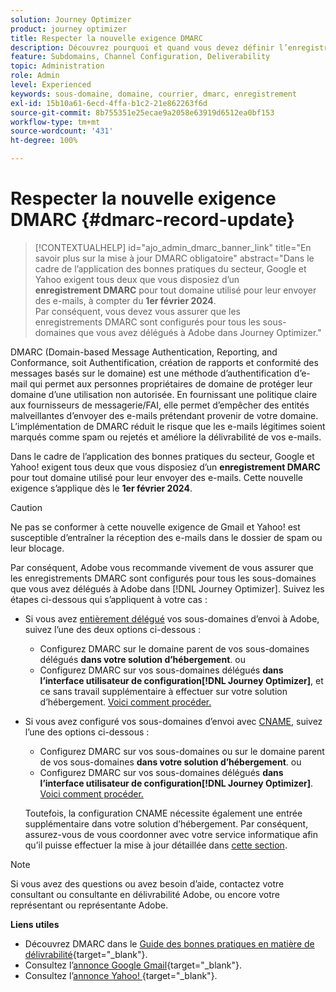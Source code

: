 ```yaml
---
solution: Journey Optimizer
product: journey optimizer
title: Respecter la nouvelle exigence DMARC
description: Découvrez pourquoi et quand vous devez définir l’enregistrement DMARC dans Journey Optimizer.
feature: Subdomains, Channel Configuration, Deliverability
topic: Administration
role: Admin
level: Experienced
keywords: sous-domaine, domaine, courrier, dmarc, enregistrement
exl-id: 15b10a61-6ecd-4ffa-b1c2-21e862263f6d
source-git-commit: 8b755351e25ecae9a2058e63919d6512ea0bf153
workflow-type: tm+mt
source-wordcount: '431'
ht-degree: 100%

---
```


# Respecter la nouvelle exigence DMARC {#dmarc-record-update}

>[!CONTEXTUALHELP]
>id="ajo_admin_dmarc_banner_link"
>title="En savoir plus sur la mise à jour DMARC obligatoire"
>abstract="Dans le cadre de l’application des bonnes pratiques du secteur, Google et Yahoo exigent tous deux que vous disposiez d’un **enregistrement DMARC** pour tout domaine utilisé pour leur envoyer des e-mails, à compter du **1er février 2024**.<br>Par conséquent, vous devez vous assurer que les enregistrements DMARC sont configurés pour tous les sous-domaines que vous avez délégués à Adobe dans Journey Optimizer."

DMARC (Domain-based Message Authentication, Reporting, and Conformance, soit Authentification, création de rapports et conformité des messages basés sur le domaine) est une méthode d’authentification d’e-mail qui permet aux personnes propriétaires de domaine de protéger leur domaine d’une utilisation non autorisée. En fournissant une politique claire aux fournisseurs de messagerie/FAI, elle permet d’empêcher des entités malveillantes d’envoyer des e-mails prétendant provenir de votre domaine. L’implémentation de DMARC réduit le risque que les e-mails légitimes soient marqués comme spam ou rejetés et améliore la délivrabilité de vos e-mails.

Dans le cadre de l’application des bonnes pratiques du secteur, Google et Yahoo! exigent tous deux que vous disposiez d’un **enregistrement DMARC** pour tout domaine utilisé pour leur envoyer des e-mails. Cette nouvelle exigence s’applique dès le **1er février 2024**.

>[!CAUTION]
>
>Ne pas se conformer à cette nouvelle exigence de Gmail et Yahoo! est susceptible d’entraîner la réception des e-mails dans le dossier de spam ou leur blocage.

Par conséquent, Adobe vous recommande vivement de vous assurer que les enregistrements DMARC sont configurés pour tous les sous-domaines que vous avez délégués à Adobe dans [!DNL Journey Optimizer]. Suivez les étapes ci-dessous qui s’appliquent à votre cas :

* Si vous avez [entièrement délégué](delegate-subdomain.md#full-subdomain-delegation) vos sous-domaines d’envoi à Adobe, suivez l’une des deux options ci-dessous :

   * Configurez DMARC sur le domaine parent de vos sous-domaines délégués **dans votre solution d’hébergement**.
ou
   * Configurez DMARC sur vos sous-domaines délégués **dans l’interface utilisateur de configuration[!DNL Journey Optimizer]**, et ce sans travail supplémentaire à effectuer sur votre solution d’hébergement. [Voici comment procéder.](dmarc-record.md#implement-dmarc)

* Si vous avez configuré vos sous-domaines d’envoi avec [CNAME](delegate-subdomain.md#cname-subdomain-setup), suivez l’une des options ci-dessous :

   * Configurez DMARC sur vos sous-domaines ou sur le domaine parent de vos sous-domaines **dans votre solution d’hébergement**.
ou
   * Configurez DMARC sur vos sous-domaines délégués **dans l’interface utilisateur de configuration[!DNL Journey Optimizer]**. [Voici comment procéder.](dmarc-record.md#implement-dmarc)

  Toutefois, la configuration CNAME nécessite également une entrée supplémentaire dans votre solution d’hébergement. Par conséquent, assurez-vous de vous coordonner avec votre service informatique afin qu’il puisse effectuer la mise à jour détaillée dans [cette section](dmarc-record.md#implement-dmarc).

<!--The most recent timelines shared by Google and Yahoo! are as follows:

* Google:

    * **February 2024** – Temporary bounces designed to provide warning of non-compliance will begin. Emails will still be delivered as normal after a short delay if you are not yet in compliance. If you are fully in compliance there will be no temporary bounces and you will not be affected.

    * **April 2024** – Blocks will begin for senders who are not in compliance with DMARC requirement. Only a portion of non-compliant email will be blocked at first, with the percentage blocked increasing over time.

    * **June 1st, 2024** – Any sender not in full compliance will experience blocking.

* Yahoo! has not provided exact dates, but has said "the rollout of enforcement will begin in February 2024. Enforcement will be gradually rolled out".
-->

>[!NOTE]
>
>Si vous avez des questions ou avez besoin d’aide, contactez votre consultant ou consultante en délivrabilité Adobe, ou encore votre représentant ou représentante Adobe.

**Liens utiles**

* Découvrez DMARC dans le [Guide des bonnes pratiques en matière de délivrabilité](https://experienceleague.adobe.com/docs/deliverability-learn/deliverability-best-practice-guide/additional-resources/technotes/implement-dmarc.html?lang=fr#about){target="_blank"}.
* Consultez l’[annonce Google Gmail](https://blog.google/products/gmail/gmail-security-authentication-spam-protection/){target="_blank"}.
* Consultez l’[annonce Yahoo! ](https://blog.postmaster.yahooinc.com/post/730172167494483968/more-secure-less-spam){target="_blank"}.

<!--Find more guidance about these changes in the [Deliverability Best Practice Guide]-->
